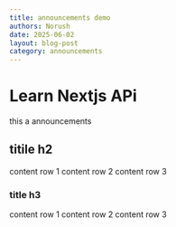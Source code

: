 ```yaml
---
title: announcements demo
authors: Norush
date: 2025-06-02
layout: blog-post
category: announcements
---
```


# Learn Nextjs APi

this a announcements

## titile h2

content row 1
content row 2
content row 3

### title h3

content row 1
content row 2
content row 3
